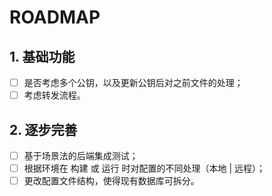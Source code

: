 # ROADMAP

## 1. 基础功能

* [ ] 是否考虑多个公钥，以及更新公钥后对之前文件的处理；
* [ ] 考虑转发流程。

## 2. 逐步完善

* [ ] 基于场景法的后端集成测试；
* [ ] 根据环境在 构建 或 运行 时对配置的不同处理（本地 | 远程）；
* [ ] 更改配置文件结构，使得现有数据库可拆分。
